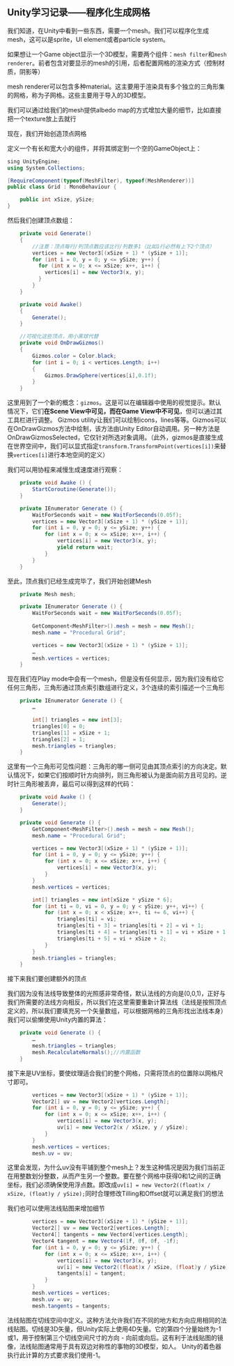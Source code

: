 ## Unity学习记录——程序化生成网格

我们知道，在Unity中看到一些东西，需要一个mesh。我们可以程序化生成mesh，这可以是sprite，UI element或者particle system。

如果想让一个Game object显示一个3D模型，需要两个组件：`mesh filter`和`mesh renderer`。前者包含对要显示的mesh的引用，后者配置网格的渲染方式（控制材质，阴影等）

mesh renderer可以包含多种material。这主要用于渲染具有多个独立的三角形集的网格，称为子网格。这些主要用于导入的3D模型。

我们可以通过给我们的mesh提供albedo map的方式增加大量的细节，比如直接把一个texture放上去就行

现在，我们开始创造顶点网格

定义一个有长和宽大小的组件，并将其绑定到一个空的GameObject上：

```c#
sing UnityEngine;
using System.Collections;

[RequireComponent(typeof(MeshFilter), typeof(MeshRenderer))]
public class Grid : MonoBehaviour {

	public int xSize, ySize;
}
```

然后我们创建顶点数组：

```c#
    private void Generate()
    {
        //注意：顶点每行/列顶点数应该比行/列数多1（比如1行必然有上下2个顶点）
        vertices = new Vector3[(xSize + 1) * (ySize + 1)];
        for (int i = 0, y = 0; y <= ySize; y++) {
          for (int x = 0; x <= xSize; x++, i++) {
            vertices[i] = new Vector3(x, y);
          }
        }
    }

    private void Awake()
    {
        Generate();
    }

    //可视化这些顶点，用小黑球代替
    private void OnDrawGizmos()
    {
        Gizmos.color = Color.black;
        for (int i = 0; i < vertices.Length; i++)
        {
            Gizmos.DrawSphere(vertices[i],0.1f);
        }
    }
```

这里用到了一个新的概念：`gizmos`。这是可以在编辑器中使用的视觉提示。默认情况下，它们**在Scene View中可见，而在Game View中不可见**，但可以通过其工具栏进行调整。 Gizmos utility让我们可以绘制icons，lines等等。Gizmos可以在OnDrawGizmos方法中绘制，该方法由Unity Editor自动调用。另一种方法是OnDrawGizmosSelected，它仅针对所选对象调用。（此外，gizmos是直接生成在世界空间中，我们可以显式指定`transform.TransformPoint(vertices[i])`来替换`vertices[i]`进行本地空间的定义）

我们可以用协程来减慢生成速度进行观察：

```c#
	private void Awake () {
		StartCoroutine(Generate());
	}

	private IEnumerator Generate () {
		WaitForSeconds wait = new WaitForSeconds(0.05f);
		vertices = new Vector3[(xSize + 1) * (ySize + 1)];
		for (int i = 0, y = 0; y <= ySize; y++) {
			for (int x = 0; x <= xSize; x++, i++) {
				vertices[i] = new Vector3(x, y);
				yield return wait;
			}
		}
	}
```

至此，顶点我们已经生成完毕了，我们开始创建Mesh

```c#
	private Mesh mesh;

	private IEnumerator Generate () {
		WaitForSeconds wait = new WaitForSeconds(0.05f);
		
		GetComponent<MeshFilter>().mesh = mesh = new Mesh();
		mesh.name = "Procedural Grid";

		vertices = new Vector3[(xSize + 1) * (ySize + 1)];
		…
		mesh.vertices = vertices;
	}
```

现在我们在Play mode中会有一个mesh，但是没有任何显示，因为我们没有给它任何三角形，三角形通过顶点索引数组进行定义，3个连续的索引描述一个三角形

```c#
	private IEnumerator Generate () {
		…

		int[] triangles = new int[3];
		triangles[0] = 0;
		triangles[1] = xSize + 1;
		triangles[2] = 1;
		mesh.triangles = triangles;
	}
```

这里有一个三角形可见性问题：三角形的哪一侧可见由其顶点索引的方向决定。默认情况下，如果它们按顺时针方向排列，则三角形被认为是面向前方且可见的。逆时针三角形被丢弃，最后可以得到这样的代码：

```c#
	private void Awake () {
		Generate();
	}

	private void Generate () {
		GetComponent<MeshFilter>().mesh = mesh = new Mesh();
		mesh.name = "Procedural Grid";

		vertices = new Vector3[(xSize + 1) * (ySize + 1)];
		for (int i = 0, y = 0; y <= ySize; y++) {
			for (int x = 0; x <= xSize; x++, i++) {
				vertices[i] = new Vector3(x, y);
			}
		}
		mesh.vertices = vertices;

		int[] triangles = new int[xSize * ySize * 6];
		for (int ti = 0, vi = 0, y = 0; y < ySize; y++, vi++) {
			for (int x = 0; x < xSize; x++, ti += 6, vi++) {
				triangles[ti] = vi;
				triangles[ti + 3] = triangles[ti + 2] = vi + 1;
				triangles[ti + 4] = triangles[ti + 1] = vi + xSize + 1;
				triangles[ti + 5] = vi + xSize + 2;
			}
		}
		mesh.triangles = triangles;
	}
```

接下来我们要创建额外的顶点

我们因为没有法线导致整体的光照感非常奇怪，默认法线的方向是(0,0,1)，正好与我们所需要的法线方向相反，所以我们在这里需要重新计算法线（法线是按照顶点定义的，所以我们要填充另一个矢量数组，可以根据网格的三角形找出法线本身）我们可以偷懒使用Unity内置的算法：

```c#
	private void Generate () {
		…
		mesh.triangles = triangles;
		mesh.RecalculateNormals();//内置函数
	}
```

接下来是UV坐标，要使纹理适合我们的整个网格，只需将顶点的位置除以网格尺寸即可。

```c#
		vertices = new Vector3[(xSize + 1) * (ySize + 1)];
		Vector2[] uv = new Vector2[vertices.Length];
		for (int i = 0, y = 0; y <= ySize; y++) {
			for (int x = 0; x <= xSize; x++, i++) {
				vertices[i] = new Vector3(x, y);
				uv[i] = new Vector2(x / xSize, y / ySize);
			}
		}
		mesh.vertices = vertices;
		mesh.uv = uv;
```

这里会发现，为什么uv没有平铺到整个mesh上？发生这种情况是因为我们当前正在用整数划分整数，从而产生另一个整数。要在整个网格中获得0和1之间的正确坐标，我们必须确保使用浮点数。即改成`uv[i] = new Vector2((float)x / xSize, (float)y / ySize);`同时合理修改Tilling和Offset就可以满足我们的想法

我们也可以使用法线贴图来增加细节

```c#
		vertices = new Vector3[(xSize + 1) * (ySize + 1)];
		Vector2[] uv = new Vector2[vertices.Length];
		Vector4[] tangents = new Vector4[vertices.Length];
		Vector4 tangent = new Vector4(1f, 0f, 0f, -1f);
		for (int i = 0, y = 0; y <= ySize; y++) {
			for (int x = 0; x <= xSize; x++, i++) {
				vertices[i] = new Vector3(x, y);
				uv[i] = new Vector2((float)x / xSize, (float)y / ySize);
				tangents[i] = tangent;
			}
		}
		mesh.vertices = vertices;
		mesh.uv = uv;
		mesh.tangents = tangents;
```

法线贴图在切线空间中定义。这种方法允许我们在不同的地方和方向应用相同的法线贴图。切线是3D矢量，但Unity实际上使用4D矢量。它的第四个分量始终为-1或1，用于控制第三个切线空间尺寸的方向 - 向前或向后。这有利于法线贴图的镜像，法线贴图通常用于具有双边对称性的事物的3D模型，如人。 Unity的着色器执行此计算的方式要求我们使用-1。
